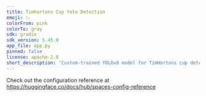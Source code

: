 ```yaml
---
title: Timhortons Cup Yolo Detection
emoji: 📉
colorFrom: pink
colorTo: gray
sdk: gradio
sdk_version: 5.45.0
app_file: app.py
pinned: false
license: apache-2.0
short_description: 'Custom-trained YOLOv8 model for TimHortons cup detection '
---
```


Check out the configuration reference at https://huggingface.co/docs/hub/spaces-config-reference

